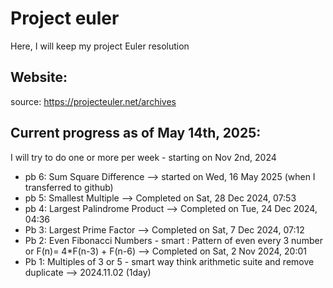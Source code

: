 # Project euler
Here, I will keep my project Euler resolution

## Website: 
source: https://projecteuler.net/archives

## Current progress as of May 14th, 2025: 
I will try to do one or more per week - starting on Nov 2nd, 2024
- pb 6: Sum Square Difference --> started on Wed, 16 May 2025 (when I transferred to github)
- pb 5: Smallest Multiple --> Completed on Sat, 28 Dec 2024, 07:53
- pb 4: Largest Palindrome Product -->  Completed on Tue, 24 Dec 2024, 04:36
- Pb 3: Largest Prime Factor --> Completed on Sat, 7 Dec 2024, 07:12
- Pb 2: Even Fibonacci Numbers - smart : Pattern of even every 3 number or F(n)= 4*F(n-3) + F(n-6) --> Completed on Sat, 2 Nov 2024, 20:01
- Pb 1: Multiples of 3 or 5 - smart way think arithmetic suite and remove duplicate --> 2024.11.02 (1day)

